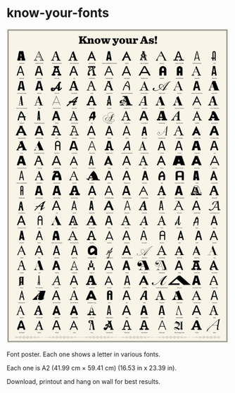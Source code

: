 # know-your-fonts

![the letter A](images/A-1200.png)

Font poster. Each one shows a letter in various fonts.

Each one is A2 (41.99 cm × 59.41 cm) (16.53 in x 23.39 in).

Download, printout and hang on wall for best results.
